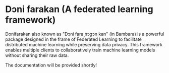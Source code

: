 # Dɔni farakan (A federated learning framework)

Donifarakan also known as "Dɔni fara ɲɔgɔn kan" (in Bambara) is a powerful package designed in the frame of Federated Learning to facilitate distributed machine learning while preserving data privacy. This framework enables multiple clients to collaboratively train machine learning models without sharing their raw data.

The documentation will be provided shortly!